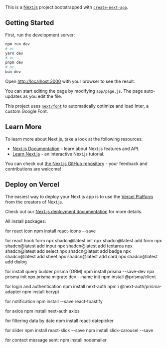 This is a [Next.js](https://nextjs.org/) project bootstrapped with [`create-next-app`](https://github.com/vercel/next.js/tree/canary/packages/create-next-app).

## Getting Started

First, run the development server:

```bash
npm run dev
# or
yarn dev
# or
pnpm dev
# or
bun dev
```

Open [http://localhost:3000](http://localhost:3000) with your browser to see the result.

You can start editing the page by modifying `app/page.js`. The page auto-updates as you edit the file.

This project uses [`next/font`](https://nextjs.org/docs/basic-features/font-optimization) to automatically optimize and load Inter, a custom Google Font.

## Learn More

To learn more about Next.js, take a look at the following resources:

- [Next.js Documentation](https://nextjs.org/docs) - learn about Next.js features and API.
- [Learn Next.js](https://nextjs.org/learn) - an interactive Next.js tutorial.

You can check out [the Next.js GitHub repository](https://github.com/vercel/next.js/) - your feedback and contributions are welcome!

## Deploy on Vercel

The easiest way to deploy your Next.js app is to use the [Vercel Platform](https://vercel.com/new?utm_medium=default-template&filter=next.js&utm_source=create-next-app&utm_campaign=create-next-app-readme) from the creators of Next.js.

Check out our [Next.js deployment documentation](https://nextjs.org/docs/deployment) for more details.


All install packages:

for react icon
npm install react-icons --save

for react hook form
npx shadcn@latest init
npx shadcn@latest add form
npx shadcn@latest add input
npx shadcn@latest add textarea
npx shadcn@latest add select
npx shadcn@latest add badge
npx shadcn@latest add sheet
npx shadcn@latest add card
npx shadcn@latest add dialog



for install query builder prisma (ORM)
npm install prisma --save-dev
npx prisma init
npx prisma migrate dev --name init
npm install @prisma/client

for login and authentication
npm install next-auth
npm i @next-auth/prisma-adapter
npm install bcrypt

for notification
npm install --save react-toastify

for axios
npm install next-auth axios

for filtering data by date
npm install react-datepicker

for slider
npm install react-slick --save
npm install slick-carousel --save

for contact message sent:
npm install nodemailer